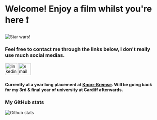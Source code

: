 # Welcome! Enjoy a film whilst you're here :exclamation:
![Star wars!](https://i.imgur.com/jjVNwSS.gif)

### Feel free to contact me through the links below, I don't really use much social medias.
[<img src='https://cdn.jsdelivr.net/npm/simple-icons@3.0.1/icons/linkedin.svg' alt='linkedin' height='40'>](https://www.linkedin.com/in/steven-davies-cortes-8264a3187/)
[<img src='https://cdn.jsdelivr.net/npm/simple-icons@3.0.1/icons/gmail.svg' alt='email' height='40'>]("malito:stevenstdc@gmail.com")

#### Currently at a year long placement at [Knorr-Bremse](https://www.knorr-bremse.co.uk/en/). Will be going back for my 3rd & final year of university at Cardiff afterwards. 

### My GitHub stats
![Github stats](https://github-readme-stats.vercel.app/api?username=stivdc&show_icons=true)
